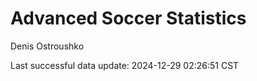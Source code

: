 # Advanced Soccer Statistics
Denis Ostroushko

<!-- gfm -->

Last successful data update: 2024-12-29 02:26:51 CST
